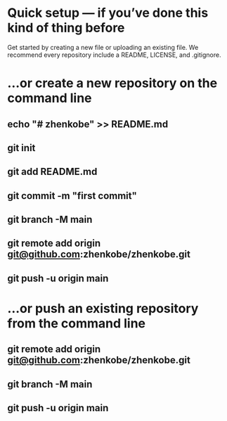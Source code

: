 # Quick setup — if you’ve done this kind of thing before

Get started by creating a new file or uploading an existing file. We recommend every repository include a README, LICENSE, and .gitignore.

# …or create a new repository on the command line

## echo "# zhenkobe" >> README.md
## git init
## git add README.md
## git commit -m "first commit"
## git branch -M main
## git remote add origin git@github.com:zhenkobe/zhenkobe.git
## git push -u origin main

# …or push an existing repository from the command line

## git remote add origin git@github.com:zhenkobe/zhenkobe.git
## git branch -M main
## git push -u origin main
